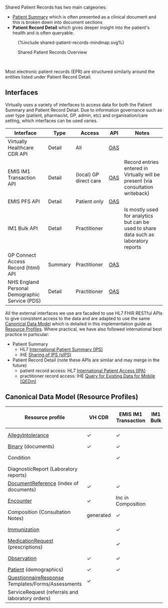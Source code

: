 
Shared Patient Records has two main catgeories:

- [Patient Summary](StructureDefinition-PatientSummary.html) which is often presented as a clinical document and this is broken down into document sections 
- **Patient Record Detail** which gives deeper insight into the patient's health and is often queryable.

<figure>
{%include shared-patient-records-mindmap.svg%}
<p id="fX.X.X.X-X" class="figureTitle">Shared Patient Records Overview</p>
</figure>
<br clear="all">

Most electronic patient records (EPR) are structured similarly around the entities listed under Patient Record Detail.

## Interfaces

Virtually uses a variety of interfaces to access data for both the Patient Summary and Patient Record Detail. Due to information governance such as user type (patient, pharmacist, GP, admin, etc) and organisation/care setting, which interfaces can be used varies.  

| Interface                                      | Type    | Access                 | API                                                                                                                    | Notes                                                                                 |
|------------------------------------------------|---------|------------------------|------------------------------------------------------------------------------------------------------------------------|---------------------------------------------------------------------------------------|
| Virtually Healthcare CDR API                   | Detail  | All                    | [OAS](https://pjoxxcgvvf.execute-api.eu-west-2.amazonaws.com/swagger-ui/index.html#/VH%20Clinical%20Data%20Repository) |                                                                                       |
| EMIS IM1 Transaction API                       | Detail  | (local) GP direct care | [OAS](https://pjoxxcgvvf.execute-api.eu-west-2.amazonaws.com/swagger-ui/index.html#/EMIS%20Web)                        | Record entries entered in Virtually will be present (via consultation writeback)      |
| EMIS PFS API                                   | Detail  | Patient only           | [OAS](https://836ix1x1m8.execute-api.eu-west-2.amazonaws.com/swagger-ui/index.html)                                    |                                                                                       |
| IM1 Bulk API                                   | Detail  | Practitioner           |                                                                                                                        | Is mostly used for analytics but can be used to share data such as laboratory reports |
| GP Connect Access Record (html) API            | Summary | Practitioner           | [OAS](https://fubfc00id1.execute-api.eu-west-2.amazonaws.com/swagger-ui/index.html#/GP%20Connect)                      |                                                                                       |
| NHS England Personal Demographic Service (PDS) | Detail  | Practitioner           | [OAS](https://fubfc00id1.execute-api.eu-west-2.amazonaws.com/swagger-ui/index.html#/NHS%20England%20Service)           |                                                                                       | 

All the external interfaces we use are facaded to use HL7 FHIR RESTful APIs to give consistent access to the data and are adapted to use the same [Canonical Data Model](https://www.enterpriseintegrationpatterns.com/patterns/messaging/CanonicalDataModel.html) which is detailed in this implementation guide as [Resource Profiles](artifacts.html#5).
Where practical, we have also followed international best practice in particular:

- Patient Summary 
  - HL7 [International Patient Summary (IPS)](https://build.fhir.org/ig/HL7/fhir-ips/index.html)
  - IHE [Sharing of IPS (sIPS)](https://profiles.ihe.net/ITI/sIPS/index.html)
- Patient Record Detail (note these APIs are similar and may merge in the future)
  - patient record access: HL7 [International Patient Access (IPA)](https://build.fhir.org/ig/HL7/fhir-ipa/)
  - practitioner record access: IHE [Query for Existing Data for Mobile (QEDm)](https://build.fhir.org/ig/IHE/QEDm/branches/master/index.html)

## Canonical Data Model (Resource Profiles)

| Resource profile                                                                                    | VH CDR    | EMIS IM1 Transaction | IM1 Bulk | EMIS PFS | GP Connect (html) | NHS PDS  | 
|-----------------------------------------------------------------------------------------------------|-----------|----------------------|---------------|----------|-------------------|----------|
| [AllegyIntolerance](StructureDefinition-AllergyIntolerance.html)                                    | &#10003;  | &#10003;             |               | &#10003; | summary only      |          |
| [Binary](StructureDefinition-Binary.html) (documents)                                               | &#10003;  | &#10003;             |               | &#10003; |                   |          |
| Condition                                                                                           |           | &#10003;             |               | &#10003; | summary only      |          |
| DiagnosticReport (Laboratory reports)                                                               |           |                      |               |          |                   |          |
| [DocumentReference](StructureDefinition-DocumentReference.html) (index of documents)                | &#10003;  | &#10003;             |               | &#10003; |                   |          |
| [Encounter](StructureDefinition-Encounter.html)                                                     | &#10003;  | Inc in Composition   |               | &#10003; | summary only      |          |
| Composition (Consultation Notes)                                                                    | generated | &#10003;             |               |          |                   |          |
| [Immunization](StructureDefinition-Immunization.html)                                               |           | &#10003;             |               | &#10003; | summary only      |          |
| [MedicationRequest](StructureDefinition-MedicationRequest.html) (prescriptions)                     |           | &#10003;             |               | &#10003; | summary only      |          |
| [Observation](StructureDefinition-Observation.html)                                                 | &#10003;  | &#10003;             |               | &#10003; | summary only      |          |
| [Patient](StructureDefinition-Patient.html) (demographics)                                          | &#10003;  | &#10003;             |               | &#10003; |                   | &#10003; |
| [QuestionnaireResponse](StructureDefinition-QuestionnaireResponse.html) Templates/Forms/Assessments | &#10003;  |                      |               |          |                   | &#10003; |
| ServiceRequest (referrals and laboratory orders)                                                    |           |                      |               |          |                   |          |


